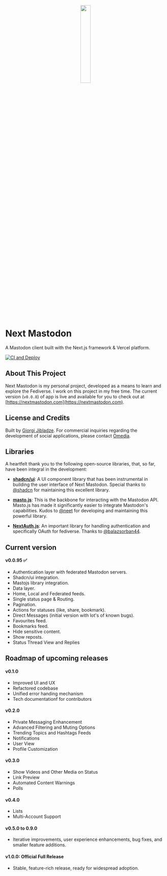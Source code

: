 <div align="center">
    <img src="https://github.com/jibla/next-mastodon/assets/475343/7a163a7b-420e-40b5-9b59-8ed00b38ac60" width="25%">
</div>

# Next Mastodon
A Mastodon client built with the Next.js framework & Vercel platform.

[![CI and Deploy](https://github.com/jibla/next-mastodon/actions/workflows/cicd.yaml/badge.svg)](https://github.com/jibla/next-mastodon/actions/workflows/cicd.yaml)

## About This Project
Next Mastodon is my personal project, developed as a means to learn and explore the Fediverse. I work on this project in my free time. The current version (`v0.0.8`) of app is live and available for you to check out at [https://nextmastodon.com](https://nextmastodon.com).

## License and Credits

Built by [Giorgi Jibladze](https://github.com/jibla/next-mastodon/blob/main/LICENSE). For commercial inquiries regarding the development of social applications, please contact [Omedia](https://omedia.dev).

## Libraries

A heartfelt thank you to the following open-source libraries, that, so far, have been integral in the development:

- **[shadcn/ui](https://github.com/shadcn/ui)**: A UI component library that has been instrumental in building the user interface of Next Mastodon. Special thanks to [@shadcn](https://github.com/shadcn) for maintaining this excellent library.

- **[masto.js](https://github.com/neet/masto.js)**: This is the backbone for interacting with the Mastodon API. Masto.js has made it significantly easier to integrate Mastodon's capabilities. Kudos to [@neet](https://github.com/neet) for developing and maintaining this powerful library.

- **[NextAuth.js](https://next-auth.js.org/)**: An important library for handling authentication and specifically OAuth for fediverse. Thanks to [@balazsorban44](https://github.com/balazsorban44).



## Current version

#### v0.0.95 ✅
- Authentication layer with federated Mastodon servers.
- Shadcn/ui integration.
- Mastojs library integration.
- Data layer.
- Home, Local and Federated feeds.
- Single status page & Routing.
- Pagination.
- Actions for statuses (like, share, bookmark).
- Direct Messages (initial version with lot's of known bugs).
- Favourites feed.
- Bookmarks feed.
- Hide sensitive content.
- Show reposts.
- Status Thread View and Replies

## Roadmap of upcoming releases

#### v0.1.0
- Improved UI and UX
- Refactored codebase
- Unified error handing mechanism
- Tech documentationf for contributors
#### v0.2.0
- Private Messaging Enhancement
- Advanced Filtering and Muting Options
- Trending Topics and Hashtags Feeds
- Notifications
- User View
- Profile Customization
#### v0.3.0
- Show Videos and Other Media on Status
- Link Preview
- Automated Content Warnings
- Polls
#### v0.4.0
- Lists
- Multi-Account Support
#### v0.5.0 to 0.9.0
- Iterative improvements, user experience enhancements, bug fixes, and smaller feature additions.
#### v1.0.0: Official Full Release
- Stable, feature-rich release, ready for widespread adoption.
